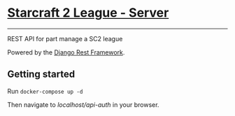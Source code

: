 # [Starcraft 2 League - Server](www.nicbiddell.com/litsl/)
----------------------------------------------------------

REST API for part manage a SC2 league

Powered by the [Django Rest Framework](https://github.com/encode/django-rest-framework).

## Getting started
Run `docker-compose up -d`

Then navigate to *localhost/api-auth* in your browser.
